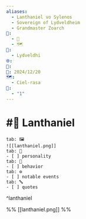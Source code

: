 ```yaml
---
aliases:
  - Lanthaniel vo Sylenos
  - Sovereign of Lydveldheim
  - Grandmaster Zoarch
📁:
  - 👤
  - 🗺️
👤:
  - Lydveldhi
🌐: 
📝: 
📅: 2024/12/20
🗺️:
  - Ciel-rasa
🔀:
  - "1"
---
```

# #👤 Lanthaniel

```tabs
tab: 🖼️
![[lanthaniel.png]]
tab: 👤
- [ ] personality
tab: 📝
- [ ] behavior
tab: ⚙️
- [ ] notable events
tab: 🔤
- [ ] quotes
```

^lanthaniel

%%
[[lanthaniel.png]]
%%
